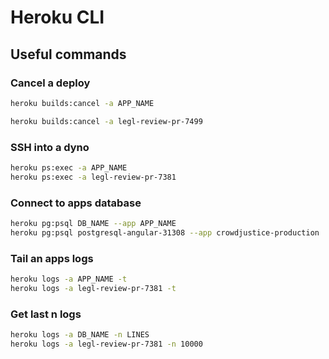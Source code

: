 # Heroku CLI

## Useful commands

### Cancel a deploy
```bash
heroku builds:cancel -a APP_NAME

heroku builds:cancel -a legl-review-pr-7499
```

### SSH into a dyno
```bash
heroku ps:exec -a APP_NAME
heroku ps:exec -a legl-review-pr-7381
```

### Connect to apps database
```bash
heroku pg:psql DB_NAME --app APP_NAME
heroku pg:psql postgresql-angular-31308 --app crowdjustice-production
```

### Tail an apps logs
```bash
heroku logs -a APP_NAME -t
heroku logs -a legl-review-pr-7381 -t
```

### Get last n logs
```bash
heroku logs -a DB_NAME -n LINES
heroku logs -a legl-review-pr-7381 -n 10000
```
